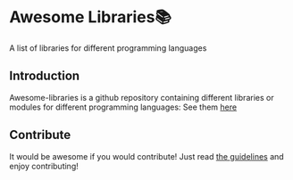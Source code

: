 # Awesome Libraries📚
A list of libraries for different programming languages

## Introduction
Awesome-libraries is a github repository containing different libraries or modules for different programming languages: See them [here](https://github.com/alvaroartano/awesome-libraries/blob/main/Libraries.md)

## Contribute
It would be awesome if you would contribute! Just read [the guidelines](https://github.com/alvaroartano/awesome-libraries/blob/main/Contribute.md) and enjoy contributing!
